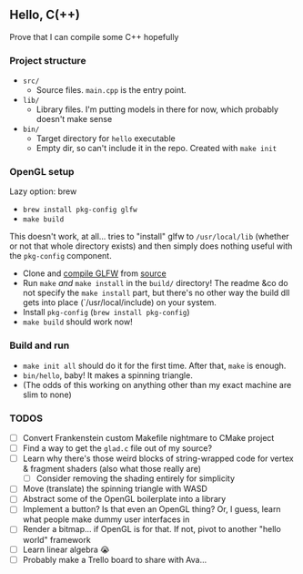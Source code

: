 ## Hello, C(++) 
Prove that  I can compile some C++ hopefully

### Project structure

- `src/`
    - Source files. `main.cpp` is the entry point.
- `lib/`
    - Library files. I'm putting models in there for now, which probably doesn't make sense
- `bin/`
    - Target directory for `hello` executable
    - Empty dir, so can't include it in the repo. Created with `make init`
### OpenGL setup
Lazy option: brew
- `brew install pkg-config glfw`
- `make build`

This doesn't work, at all... tries to "install" glfw to `/usr/local/lib` (whether or not that whole directory exists) and then simply does nothing useful with the `pkg-config` component.
- Clone and [compile GLFW](https://www.glfw.org/docs/latest/compile.html) from [source](https://github.com/glfw/glfw)
- Run `make` _and_ `make install` in the `build/` directory! The readme &co do not specify the `make install` part, but there's no other way the build dll gets into place (`/usr/local/include) on your system.
- Install `pkg-config` (`brew install pkg-config`)
- `make build` should work now!

### Build and run
- `make init all` should do it for the first time. After that, `make` is enough.
- `bin/hello`, baby! It makes a spinning triangle.
- (The odds of this working on anything other than my exact machine are slim to none)

### TODOS
- [ ] Convert Frankenstein custom Makefile nightmare to CMake project
- [ ] Find a way to get the `glad.c` file out of my source?
- [ ] Learn why there's those weird blocks of string-wrapped code for vertex & fragment shaders (also what those really are)
    - [ ] Consider removing the shading entirely for simplicity
- [ ] Move (translate) the spinning triangle with WASD
- [ ] Abstract some of the OpenGL boilerplate into a library
- [ ] Implement a button? Is that even an OpenGL thing? Or, I guess, learn what people make dummy user interfaces in
- [ ] Render a bitmap... if OpenGL is for that. If not, pivot to another "hello world" framework
- [ ] Learn linear algebra 😭
- [ ] Probably make a Trello board to share with Ava...

